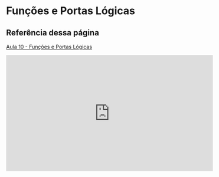 # Funções e Portas Lógicas

## Referência dessa página

[Aula 10 - Funções e Portas Lógicas](https://youtu.be/-4b58LvY6NI?si=2aOfOMx7E7F01L4S)
<iframe width="560" height="315" src="https://www.youtube.com/embed/-4b58LvY6NI?si=g425rzncjycG212h" title="YouTube video player" frameborder="0" allow="accelerometer; autoplay; clipboard-write; encrypted-media; gyroscope; picture-in-picture; web-share" referrerpolicy="strict-origin-when-cross-origin" allowfullscreen></iframe>